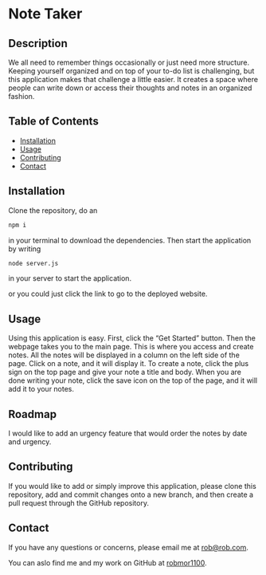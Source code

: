 # Note Taker


## Description

We all need to remember things occasionally or just need more structure. Keeping yourself organized and on top of your to-do list is challenging, but this application makes that challenge a little easier. It creates a space where people can write down or access their thoughts and notes in an organized fashion.   


## Table of Contents

  * [Installation](#installation)
  * [Usage](#usage)
  * [Contributing](#contributing)
  * [Contact](#contact)


## Installation

Clone the repository, do an 
```bash
npm i
```
 in your terminal to download the dependencies.
Then start the application by writing 
```bash
node server.js
```
in your server to start the application.

or you could just click the link to go to the deployed website.


## Usage

Using this application is easy. First, click the “Get Started” button. Then the webpage takes you to the main page. This is where you access and create notes. All the notes will be displayed in a column on the left side of the page. Click on a note, and it will display it. To create a note, click the plus sign on the top page and give your note a title and body. When you are done writing your note, click the save icon on the top of the page, and it will add it to your notes.

## Roadmap

I would like to add an urgency feature that would order the notes by date and urgency.


## Contributing

If you would like to add or simply improve this application, please clone this repository, add and commit changes onto a new branch, and then create a pull request through the GitHub repository.


## Contact 

If you have any questions or concerns, please email me at <a href="mailto: robmor1100">rob@rob.com</a>.

You can aslo find me and my work on GitHub at [robmor1100](https://github.com/robmor1100).
